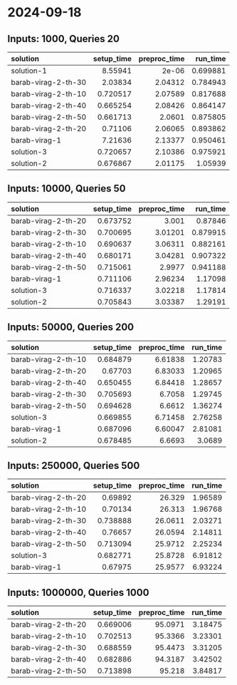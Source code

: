 # 2024-09-18

## Inputs: 1000, Queries 20

| solution            |   setup_time |   preproc_time |   run_time |
|:--------------------|-------------:|---------------:|-----------:|
| solution-1          |     8.55941  |        2e-06   |   0.699881 |
| barab-virag-2-th-30 |     2.03834  |        2.04312 |   0.784943 |
| barab-virag-2-th-10 |     0.720517 |        2.07589 |   0.817688 |
| barab-virag-2-th-40 |     0.665254 |        2.08426 |   0.864147 |
| barab-virag-2-th-50 |     0.661713 |        2.0601  |   0.875805 |
| barab-virag-2-th-20 |     0.71106  |        2.06065 |   0.893862 |
| barab-virag-1       |     7.21636  |        2.13377 |   0.950461 |
| solution-3          |     0.720657 |        2.10386 |   0.975921 |
| solution-2          |     0.676867 |        2.01175 |   1.05939  |

## Inputs: 10000, Queries 50

| solution            |   setup_time |   preproc_time |   run_time |
|:--------------------|-------------:|---------------:|-----------:|
| barab-virag-2-th-20 |     0.673752 |        3.001   |   0.87846  |
| barab-virag-2-th-30 |     0.700695 |        3.01201 |   0.879915 |
| barab-virag-2-th-10 |     0.690637 |        3.06311 |   0.882161 |
| barab-virag-2-th-40 |     0.680171 |        3.04281 |   0.907322 |
| barab-virag-2-th-50 |     0.715061 |        2.9977  |   0.941188 |
| barab-virag-1       |     0.711106 |        2.96234 |   1.17098  |
| solution-3          |     0.716337 |        3.02218 |   1.17814  |
| solution-2          |     0.705843 |        3.03387 |   1.29191  |

## Inputs: 50000, Queries 200

| solution            |   setup_time |   preproc_time |   run_time |
|:--------------------|-------------:|---------------:|-----------:|
| barab-virag-2-th-10 |     0.684879 |        6.61838 |    1.20783 |
| barab-virag-2-th-20 |     0.67703  |        6.83033 |    1.20965 |
| barab-virag-2-th-40 |     0.650455 |        6.84418 |    1.28657 |
| barab-virag-2-th-30 |     0.705693 |        6.7058  |    1.29745 |
| barab-virag-2-th-50 |     0.694628 |        6.6612  |    1.36274 |
| solution-3          |     0.669855 |        6.71458 |    2.76258 |
| barab-virag-1       |     0.687096 |        6.60047 |    2.81081 |
| solution-2          |     0.678485 |        6.6693  |    3.0689  |

## Inputs: 250000, Queries 500

| solution            |   setup_time |   preproc_time |   run_time |
|:--------------------|-------------:|---------------:|-----------:|
| barab-virag-2-th-20 |     0.69892  |        26.329  |    1.96589 |
| barab-virag-2-th-10 |     0.70134  |        26.313  |    1.96768 |
| barab-virag-2-th-30 |     0.738888 |        26.0611 |    2.03271 |
| barab-virag-2-th-40 |     0.76657  |        26.0594 |    2.14811 |
| barab-virag-2-th-50 |     0.713094 |        25.9712 |    2.25234 |
| solution-3          |     0.682771 |        25.8728 |    6.91812 |
| barab-virag-1       |     0.67975  |        25.9577 |    6.93224 |

## Inputs: 1000000, Queries 1000

| solution            |   setup_time |   preproc_time |   run_time |
|:--------------------|-------------:|---------------:|-----------:|
| barab-virag-2-th-20 |     0.669006 |        95.0971 |    3.18475 |
| barab-virag-2-th-10 |     0.702513 |        95.3366 |    3.23301 |
| barab-virag-2-th-30 |     0.688559 |        95.4473 |    3.31205 |
| barab-virag-2-th-40 |     0.682886 |        94.3187 |    3.42502 |
| barab-virag-2-th-50 |     0.713898 |        95.218  |    3.84817 |